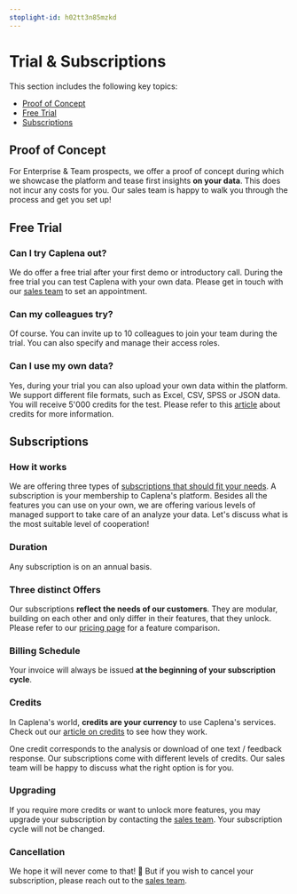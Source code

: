 ```yaml
---
stoplight-id: h02tt3n85mzkd
---
```


# Trial & Subscriptions

This section includes the following key topics:

* [Proof of Concept](#poof-of-concept)
* [Free Trial](#free-trial)
* [Subscriptions](#subscriptions)

## Proof of Concept
For Enterprise & Team prospects, we offer a proof of concept during which we showcase the platform and tease first insights **on your data**. This does not incur any costs for you. Our sales team is happy to walk you through the process and get you set up!

## Free Trial

### Can I try Caplena out?
We do offer a free trial after your first demo or introductory call. During the free trial you can test Caplena with your own data. Please get in touch with our [sales team](https://caplena.com/en/register/) to set an appointment.

### Can my colleagues try?

Of course. You can invite up to 10 colleagues to join your team during the trial. You can also specify and manage their access roles.

### Can I use my own data?

Yes, during your trial you can also upload your own data within the platform. We support different file formats, such as Excel, CSV, SPSS or JSON data. You will receive 5'000 credits for the test. Please refer to this [article](03-05-Credits.md) about credits for more information.

## Subscriptions

### How it works

We are offering three types of [subscriptions that should fit your needs](https://caplena.com/en/pricing). A subscription is your membership to Caplena's platform. Besides all the features you can use on your own, we are offering various levels of managed support to take care of an analyze your data. Let's discuss what is the most suitable level of cooperation!

### Duration

Any subscription is on an annual basis.

### Three distinct Offers

Our subscriptions **reflect the needs of our customers**. They are modular, building on each other and only differ in their features, that they unlock. Please refer to our [pricing page](https://caplena.com/en/pricing) for a feature comparison.

### Billing Schedule

Your invoice will always be issued **at the beginning of your subscription cycle**.

### Credits

In Caplena's world, **credits are your currency** to use Caplena's services. Check out our [article on credits](03-05-Credits.md) to see how they work.

One credit corresponds to the analysis or download of one text / feedback response. Our subscriptions come with different levels of credits. Our sales team will be happy to discuss what the right option is for you.

### Upgrading

If you require more credits or want to unlock more features, you may upgrade your subscription by contacting the [sales team](sales@caplena.com). Your subscription cycle will not be changed.

### Cancellation

We hope it will never come to that! 🙂 But if you wish to cancel your subscription, please reach out to the [sales team](sales@caplena.com).